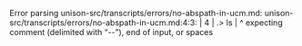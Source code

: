 Error parsing unison-src/transcripts/errors/no-abspath-in-ucm.md: unison-src/transcripts/errors/no-abspath-in-ucm.md:4:3:
  |
4 | .> ls
  |   ^
expecting comment (delimited with “--”), end of input, or spaces
